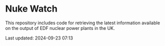 # Nuke Watch

This repository includes code for retrieving the latest information available on the output of EDF nuclear power plants in the UK.

Last updated: 2024-09-23 07:13